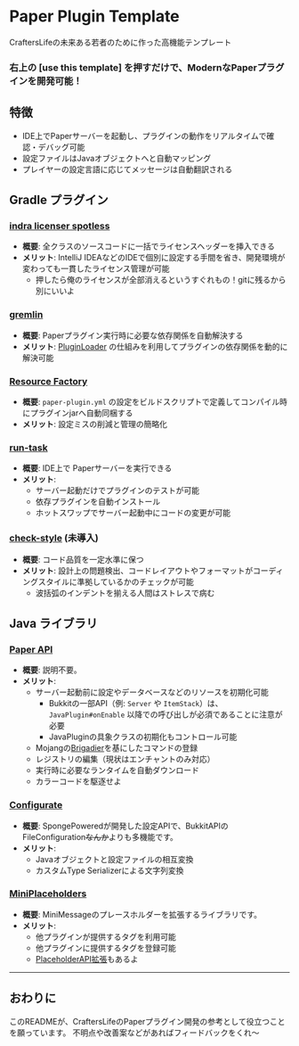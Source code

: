 # Paper Plugin Template
CraftersLifeの未来ある若者のために作った高機能テンプレート

### 右上の [use this template\] を押すだけで、ModernなPaperプラグインを開発可能！

## 特徴
- IDE上でPaperサーバーを起動し、プラグインの動作をリアルタイムで確認・デバッグ可能
- 設定ファイルはJavaオブジェクトへと自動マッピング
- プレイヤーの設定言語に応じてメッセージは自動翻訳される

## Gradle プラグイン

### [indra licenser spotless](https://github.com/KyoriPowered/indra/wiki/indra-licenser-spotless)

- **概要**: 全クラスのソースコードに一括でライセンスヘッダーを挿入できる
- **メリット**: IntelliJ IDEAなどのIDEで個別に設定する手間を省き、開発環境が変わっても一貫したライセンス管理が可能
  - 押したら俺のライセンスが全部消えるというすぐれもの！gitに残るから別にいいよ

### [gremlin](https://github.com/jpenilla/gremlin)

- **概要**: Paperプラグイン実行時に必要な依存関係を自動解決する
- **メリット**: [PluginLoader](https://docs.papermc.io/paper/dev/getting-started/paper-plugins#loaders) の仕組みを利用してプラグインの依存関係を動的に解決可能

### [Resource Factory](https://github.com/jpenilla/resource-factory)

- **概要**: `paper-plugin.yml` の設定をビルドスクリプトで定義してコンパイル時にプラグインjarへ自動同梱する
- **メリット**: 設定ミスの削減と管理の簡略化

### [run-task](https://github.com/jpenilla/run-task)

- **概要**: IDE上で Paperサーバーを実行できる
- **メリット**:
  - サーバー起動だけでプラグインのテストが可能
  - 依存プラグインを自動インストール
  - ホットスワップでサーバー起動中にコードの変更が可能

### [check-style](https://docs.gradle.org/current/userguide/checkstyle_plugin.html) (未導入)

- **概要**: コード品質を一定水準に保つ
- **メリット**: 設計上の問題検出、コードレイアウトやフォーマットがコーディングスタイルに準拠しているかのチェックが可能
  - 波括弧のインデントを揃える人間はストレスで病む

## Java ライブラリ

### [Paper API](https://docs.papermc.io/paper/dev/getting-started/paper-plugins)

- **概要**: 説明不要。
- **メリット**:
  - サーバー起動前に設定やデータベースなどのリソースを初期化可能
    - Bukkitの一部API（例: `Server` や `ItemStack`）は、 `JavaPlugin#onEnable` 以降での呼び出しが必須であることに注意が必要
    - JavaPluginの具象クラスの初期化もコントロール可能
  - Mojangの[Brigadier](https://github.com/Mojang/brigadier)を基にしたコマンドの登録
  - レジストリの編集（現状はエンチャントのみ対応）
  - 実行時に必要なランタイムを自動ダウンロード
  - カラーコードを駆逐せよ

### [Configurate](https://github.com/SpongePowered/Configurate?tab=readme-ov-file)

- **概要**: SpongePoweredが開発した設定APIで、BukkitAPIのFileConfiguration~~なんか~~よりも多機能です。
- **メリット**:
  - Javaオブジェクトと設定ファイルの相互変換
  - カスタムType Serializerによる文字列変換

### [MiniPlaceholders](https://github.com/MiniPlaceholders/MiniPlaceholders)

- **概要**: MiniMessageのプレースホルダーを拡張するライブラリです。  
- **メリット**:
  - 他プラグインが提供するタグを利用可能
  - 他プラグインに提供するタグを登録可能
  - [PlaceholderAPI拡張](https://modrinth.com/plugin/miniplaceholders-placeholderapi-expansion)もあるよ

---

## おわりに

このREADMEが、CraftersLifeのPaperプラグイン開発の参考として役立つことを願っています。
不明点や改善案などがあればフィードバックをくれ～
